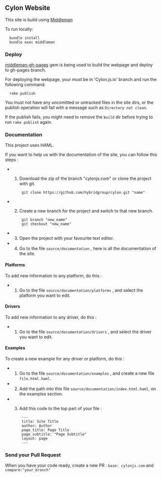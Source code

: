 ## Cylon Website

This site is build using [Middleman](http://middlemanapp.com/getting-started/)  
  
To run locally:  

      bundle install
      bundle exec middleman

### Deploy

[middleman-gh-pages](https://github.com/neo/middleman-gh-pages) gem is being used to build the webpage and deploy to gh-pages branch.  

For deploying the webpage, your must be in 'Cylon.js.io' branch and run the following command:

      rake publish

You must not have any uncomitted or untracked files in the site dirs, or the publish operation will fail with a message such as `Directory not clean`.

If the publish fails, you might need to remove the `build` dir before trying to run `rake publish` again.

### Documentation

This project uses HAML.

If you want to help us with the documentation of the site, you can follow this steps :

- 1) Download the zip of the branch "cylonjs.com" or clone the project with git.

		  git clone https://github.com/hybridgroup/cylon.git "name"

- 2) Create a new branch for the project and switch to that new branch.

		  git branch "new_name"
		  git checkout "new_name"

- 3) Open the project with your favourite text editor.

- 4) Go to the file `source/documentation` , here is all the documentation of the site.

#### Platforms

To add new information to any platform, do this : 

- 1) Go to the file `source/documentation/platforms` , and select the platform you want to edit.

#### Drivers

To add new information to any driver, do this : 

- 1) Go to the file `source/documentation/drivers` , and select the driver you want to edit.

#### Examples

To create a new example for any driver or platform, do this : 

- 1) Go to the file `source/documentation/examples` , and create a new file `file.html.haml`.

- 2) Add the path into this file `source/documentation/index.html.haml`, on the examples section.

- 3) Add this code to the top part of your file :
		
		  ---
		  title: Site Title
		  author: Author
		  page_title: Page Title
		  page_subtitle: "Page Subtitle"
		  layout: page
		  ---

### Send your Pull Request

When you have your code ready, create a new PR : `base: cylonjs.com` and `compare:"your_branch"`
